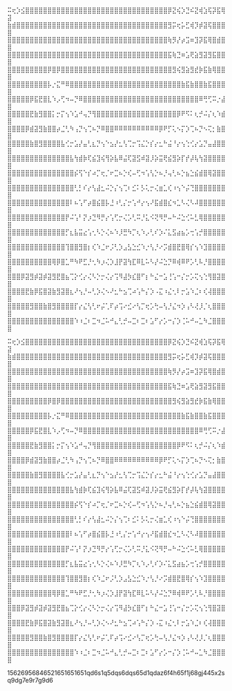 ⠭⢖⡱⣪⣿⣿⣿⣿⣿⣿⣿⣿⣿⣿⣿⣿⣿⣿⣿⣿⣿⣿⣿⣿⣿⣿⣿⣿⣿⣿⣿⣿⣿⣿⣿⣿⡿⣝⢮⡱⣙⠮⣝⢾⣱⢯⡽⣯⢿⣽
⣷⣾⣿⣿⣿⣿⣿⣿⣿⣿⣿⣿⣿⣿⣿⣿⣿⣿⣿⣿⣿⣿⣿⣿⣿⣿⣿⣿⣿⣿⣿⣿⣿⣿⣿⣿⣻⡭⢖⡥⣋⢾⡹⡾⣽⢯⣿⣿⣿⣿
⣿⣿⣿⣿⣿⣿⣿⣿⣿⣿⣿⣿⣿⣿⣿⣿⣿⣿⣿⣿⣿⣿⣿⣿⣿⣿⣿⣿⣿⣿⣿⣿⣿⣿⣿⣿⢷⡻⡜⡴⣩⠶⣹⡽⣯⢿⣿⣾⣿⣿
⣿⣿⣿⣿⣿⣿⣿⣿⣿⣿⣿⣿⣿⣿⣿⣿⣿⣿⣿⣿⣿⣿⣿⣿⣿⣿⣿⣿⣿⣿⣿⣿⣿⣿⣿⣿⣯⢷⣙⠶⣡⢟⣵⣻⣽⣻⣯⣿⣿⣿
⣿⣿⣿⣿⣿⣿⣿⣿⣿⡿⣿⡿⣿⣿⣿⣿⣿⣿⣿⣿⣿⣿⣿⣿⣿⣿⣿⣿⣿⣿⣿⣿⣿⣿⣿⣿⣿⣻⢮⣻⣵⣻⣞⡷⣯⣷⢿⣿⣿⣿
⣿⣿⣿⣿⣿⣿⣿⣿⣿⡧⡐⣍⠛⠿⣿⣿⣿⣿⣿⣿⣿⣿⣿⣿⣿⣿⣿⣿⣿⣿⣿⣿⣿⣿⣿⣿⣿⣿⣿⣷⣯⣷⣿⣿⣷⣯⣿⣿⣿⣿
⣿⣿⣿⣿⣿⡿⣯⣟⣿⣇⠱⡠⢋⠲⠤⡙⠿⣿⣿⣿⣿⣿⣿⣿⣿⣿⣿⣿⣿⣿⣿⣿⣿⣿⣿⣿⣿⣿⣿⣿⣿⣿⣿⠿⢛⢋⠭⡐⣼⣿
⣿⣿⣿⣿⣿⣟⣷⣻⣿⣿⡅⡒⡍⢢⠱⣡⠚⢤⡙⢻⣿⣿⣿⣿⣿⣿⣿⣿⣿⣿⣿⣿⣿⣿⣿⣿⣿⣿⡿⠟⠫⠅⢆⡚⠬⡌⢆⠱⣾⣿
⣿⣿⣿⣿⡿⣾⣽⣻⣷⣿⣿⡴⣈⢃⠳⢠⡙⢢⢉⠦⡙⠿⣿⣿⠿⠿⠿⠿⠿⠿⠿⠿⠿⠿⡿⠟⡋⢅⠢⡍⡱⢉⠦⡙⠢⢍⡂⣷⣿⣿
⣿⣿⣿⣿⣿⣷⣿⣻⣿⣿⣿⣿⣧⢊⡒⣡⡜⣤⢃⣆⡙⢢⠑⣢⡜⣂⢣⢉⡒⢩⣌⡑⡎⡔⣂⠓⣬⠘⡔⢢⢑⢊⡔⣡⡙⣤⣼⣿⣿⣿
⣿⣿⣿⣿⣿⣿⣿⣿⣿⣿⣿⣿⣿⣿⣧⢳⣾⡷⢏⣮⣹⢮⢻⡵⣧⠿⣬⢏⣽⣫⠾⣽⡸⡵⣭⢟⣮⣻⡵⡏⡞⡼⢧⢳⣽⣿⣿⣿⣿⣿
⣿⣿⣿⣿⣿⣿⣿⣿⣿⣿⣿⣿⣿⣿⣿⡮⢫⠑⡎⠴⡉⢖⡈⠖⣉⠦⡑⢎⠤⢋⠲⢡⢣⡑⠦⡘⢤⢃⠦⡑⣦⣑⣮⣾⣿⢿⣽⣿⣿⣿
⣿⣿⣿⣿⣿⣿⣿⣿⣿⣿⣿⣿⣿⣿⣿⢃⡃⠎⡔⢣⣼⣂⠬⡑⡌⢢⢉⠆⣊⠅⡣⢅⡒⢌⣶⣁⢎⠰⢢⠑⡬⢙⣿⣿⣿⣿⣿⣿⣿⣿
⣿⣿⣿⣿⣿⣿⣿⣿⣿⣿⣿⣿⣿⣿⠇⠦⢡⠋⡴⣿⣮⣿⡧⣘⠰⢃⡌⡒⢡⠚⡔⢢⠜⣯⣾⣿⣎⠲⣁⠣⢌⠣⠼⣿⣿⣿⣿⣿⣿⣿
⣿⣿⣿⣿⣿⣿⣿⣿⣿⣿⣿⣿⣿⡟⠬⢡⠃⡝⡰⣙⠻⡛⡔⢡⢋⡒⢌⡡⢃⠭⡘⣅⠪⢝⠻⡛⠤⠓⠬⣑⢊⠥⣃⢿⣿⣿⣿⣿⣿⣿
⣿⣿⣿⣿⣿⣿⣿⣿⣿⣿⣿⣿⣿⡋⣆⣧⣭⣔⢡⢂⠣⡑⢌⠦⠱⡸⣛⠳⡉⢆⠱⡠⢃⠎⡱⠌⣅⣫⣴⣦⡡⢒⢡⡚⣿⣿⣿⣿⣿⣿
⣿⣿⣿⣿⣿⣿⣿⣿⣿⣿⣿⣿⣿⢹⣿⣿⣻⣿⡆⢎⠱⣈⠖⡨⢃⡱⣠⣣⣑⣊⠱⡐⢣⡘⠔⡩⣾⣿⣟⣿⢿⡎⢢⠱⣹⣿⣿⣿⣿⣿
⣿⣿⣿⣿⣿⣿⣿⣿⣿⣿⢿⡿⣿⣁⠛⠳⠟⣋⡘⢂⠳⡰⢌⡱⣸⡟⣽⢳⣏⠿⣇⠥⠣⡜⠬⣑⡙⠿⢾⠿⠟⡡⢃⠧⡘⣿⣿⣿⣿⣿
⣿⣿⣿⡿⣽⣻⡾⣽⡾⣽⣻⣟⣿⣦⢉⡕⢊⡔⢌⠣⡑⡒⢌⡔⢩⠻⣼⡳⣎⣿⠋⡆⠓⣌⠒⣡⢘⢡⠒⡌⡒⡡⢍⢢⢑⢻⣿⣽⣿⣿
⣿⣿⣿⣿⣟⣷⡿⣯⣿⣽⣷⣻⣽⣿⣆⠜⢢⡘⠤⢃⡱⢌⠢⠜⣂⠓⣢⢉⠴⢡⠓⡌⡱⠠⣍⠰⣌⢂⠇⡒⣡⠱⣈⠆⢎⢼⣿⣿⣿⣿
⣿⣿⣿⣿⣿⣻⣿⣿⣷⣿⣻⣿⣿⣿⣿⡏⡔⣌⢣⢃⠖⡬⢁⠏⡴⢩⠔⣊⠔⢣⡉⢖⡡⢓⠤⢣⡘⣌⠲⡱⢠⠣⢜⡸⡈⢆⣿⣿⣿⣿
⣿⣿⣿⣿⣿⣿⣿⣿⣿⣿⣿⣿⣿⣿⣿⠱⠰⣈⠆⣉⠲⣈⠥⠚⣄⢃⡚⠤⣉⠆⣉⠆⣡⠋⡔⡡⠒⡌⡱⢈⠥⠚⠤⣁⠳⣈⣿⣿⣿⣿



⠭⢖⡱⣪⣿⣿⣿⣿⣿⣿⣿⣿⣿⣿⣿⣿⣿⣿⣿⣿⣿⣿⣿⣿⣿⣿⣿⣿⣿⣿⣿⣿⣿⣿⣿⣿⡿⣝⢮⡱⣙⠮⣝⢾⣱⢯⡽⣯⢿⣽
⣷⣾⣿⣿⣿⣿⣿⣿⣿⣿⣿⣿⣿⣿⣿⣿⣿⣿⣿⣿⣿⣿⣿⣿⣿⣿⣿⣿⣿⣿⣿⣿⣿⣿⣿⣿⣻⡭⢖⡥⣋⢾⡹⡾⣽⢯⣿⣿⣿⣿
⣿⣿⣿⣿⣿⣿⣿⣿⣿⣿⣿⣿⣿⣿⣿⣿⣿⣿⣿⣿⣿⣿⣿⣿⣿⣿⣿⣿⣿⣿⣿⣿⣿⣿⣿⣿⢷⡻⡜⡴⣩⠶⣹⡽⣯⢿⣿⣾⣿⣿
⣿⣿⣿⣿⣿⣿⣿⣿⣿⣿⣿⣿⣿⣿⣿⣿⣿⣿⣿⣿⣿⣿⣿⣿⣿⣿⣿⣿⣿⣿⣿⣿⣿⣿⣿⣿⣯⢷⣙⠶⣡⢟⣵⣻⣽⣻⣯⣿⣿⣿
⣿⣿⣿⣿⣿⣿⣿⣿⣿⡿⣿⡿⣿⣿⣿⣿⣿⣿⣿⣿⣿⣿⣿⣿⣿⣿⣿⣿⣿⣿⣿⣿⣿⣿⣿⣿⣿⣻⢮⣻⣵⣻⣞⡷⣯⣷⢿⣿⣿⣿
⣿⣿⣿⣿⣿⣿⣿⣿⣿⡧⡐⣍⠛⠿⣿⣿⣿⣿⣿⣿⣿⣿⣿⣿⣿⣿⣿⣿⣿⣿⣿⣿⣿⣿⣿⣿⣿⣿⣿⣷⣯⣷⣿⣿⣷⣯⣿⣿⣿⣿
⣿⣿⣿⣿⣿⡿⣯⣟⣿⣇⠱⡠⢋⠲⠤⡙⠿⣿⣿⣿⣿⣿⣿⣿⣿⣿⣿⣿⣿⣿⣿⣿⣿⣿⣿⣿⣿⣿⣿⣿⣿⣿⣿⠿⢛⢋⠭⡐⣼⣿
⣿⣿⣿⣿⣿⣟⣷⣻⣿⣿⡅⡒⡍⢢⠱⣡⠚⢤⡙⢻⣿⣿⣿⣿⣿⣿⣿⣿⣿⣿⣿⣿⣿⣿⣿⣿⣿⣿⡿⠟⠫⠅⢆⡚⠬⡌⢆⠱⣾⣿
⣿⣿⣿⣿⡿⣾⣽⣻⣷⣿⣿⡴⣈⢃⠳⢠⡙⢢⢉⠦⡙⠿⣿⣿⠿⠿⠿⠿⠿⠿⠿⠿⠿⠿⡿⠟⡋⢅⠢⡍⡱⢉⠦⡙⠢⢍⡂⣷⣿⣿
⣿⣿⣿⣿⣿⣷⣿⣻⣿⣿⣿⣿⣧⢊⡒⣡⡜⣤⢃⣆⡙⢢⠑⣢⡜⣂⢣⢉⡒⢩⣌⡑⡎⡔⣂⠓⣬⠘⡔⢢⢑⢊⡔⣡⡙⣤⣼⣿⣿⣿
⣿⣿⣿⣿⣿⣿⣿⣿⣿⣿⣿⣿⣿⣿⣧⢳⣾⡷⢏⣮⣹⢮⢻⡵⣧⠿⣬⢏⣽⣫⠾⣽⡸⡵⣭⢟⣮⣻⡵⡏⡞⡼⢧⢳⣽⣿⣿⣿⣿⣿
⣿⣿⣿⣿⣿⣿⣿⣿⣿⣿⣿⣿⣿⣿⣿⡮⢫⠑⡎⠴⡉⢖⡈⠖⣉⠦⡑⢎⠤⢋⠲⢡⢣⡑⠦⡘⢤⢃⠦⡑⣦⣑⣮⣾⣿⢿⣽⣿⣿⣿
⣿⣿⣿⣿⣿⣿⣿⣿⣿⣿⣿⣿⣿⣿⣿⢃⡃⠎⡔⢣⣼⣂⠬⡑⡌⢢⢉⠆⣊⠅⡣⢅⡒⢌⣶⣁⢎⠰⢢⠑⡬⢙⣿⣿⣿⣿⣿⣿⣿⣿
⣿⣿⣿⣿⣿⣿⣿⣿⣿⣿⣿⣿⣿⣿⠇⠦⢡⠋⡴⣿⣮⣿⡧⣘⠰⢃⡌⡒⢡⠚⡔⢢⠜⣯⣾⣿⣎⠲⣁⠣⢌⠣⠼⣿⣿⣿⣿⣿⣿⣿
⣿⣿⣿⣿⣿⣿⣿⣿⣿⣿⣿⣿⣿⡟⠬⢡⠃⡝⡰⣙⠻⡛⡔⢡⢋⡒⢌⡡⢃⠭⡘⣅⠪⢝⠻⡛⠤⠓⠬⣑⢊⠥⣃⢿⣿⣿⣿⣿⣿⣿
⣿⣿⣿⣿⣿⣿⣿⣿⣿⣿⣿⣿⣿⡋⣆⣧⣭⣔⢡⢂⠣⡑⢌⠦⠱⡸⣛⠳⡉⢆⠱⡠⢃⠎⡱⠌⣅⣫⣴⣦⡡⢒⢡⡚⣿⣿⣿⣿⣿⣿
⣿⣿⣿⣿⣿⣿⣿⣿⣿⣿⣿⣿⣿⢹⣿⣿⣻⣿⡆⢎⠱⣈⠖⡨⢃⡱⣠⣣⣑⣊⠱⡐⢣⡘⠔⡩⣾⣿⣟⣿⢿⡎⢢⠱⣹⣿⣿⣿⣿⣿
⣿⣿⣿⣿⣿⣿⣿⣿⣿⣿⢿⡿⣿⣁⠛⠳⠟⣋⡘⢂⠳⡰⢌⡱⣸⡟⣽⢳⣏⠿⣇⠥⠣⡜⠬⣑⡙⠿⢾⠿⠟⡡⢃⠧⡘⣿⣿⣿⣿⣿
⣿⣿⣿⡿⣽⣻⡾⣽⡾⣽⣻⣟⣿⣦⢉⡕⢊⡔⢌⠣⡑⡒⢌⡔⢩⠻⣼⡳⣎⣿⠋⡆⠓⣌⠒⣡⢘⢡⠒⡌⡒⡡⢍⢢⢑⢻⣿⣽⣿⣿
⣿⣿⣿⣿⣟⣷⡿⣯⣿⣽⣷⣻⣽⣿⣆⠜⢢⡘⠤⢃⡱⢌⠢⠜⣂⠓⣢⢉⠴⢡⠓⡌⡱⠠⣍⠰⣌⢂⠇⡒⣡⠱⣈⠆⢎⢼⣿⣿⣿⣿
⣿⣿⣿⣿⣿⣻⣿⣿⣷⣿⣻⣿⣿⣿⣿⡏⡔⣌⢣⢃⠖⡬⢁⠏⡴⢩⠔⣊⠔⢣⡉⢖⡡⢓⠤⢣⡘⣌⠲⡱⢠⠣⢜⡸⡈⢆⣿⣿⣿⣿
⣿⣿⣿⣿⣿⣿⣿⣿⣿⣿⣿⣿⣿⣿⣿⠱⠰⣈⠆⣉⠲⣈⠥⠚⣄⢃⡚⠤⣉⠆⣉⠆⣡⠋⡔⡡⠒⡌⡱⢈⠥⠚⠤⣁⠳⣈⣿⣿⣿⣿

15626956846521651651651qd6s1q5dqs6dqs65d1qdaz6f4h65f1j68gj445x2sq9dg7e9r7g9d6